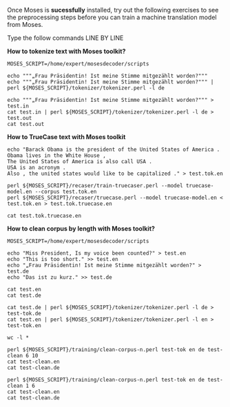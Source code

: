 Once Moses is **sucessfully** installed, try out the following exercises to see the preprocessing steps before you can train a machine translation model from Moses. 

Type the follow commands LINE BY LINE

**How to tokenize text with Moses toolkit?**

```
MOSES_SCRIPT=/home/expert/mosesdecoder/scripts

echo """„Frau Präsidentin! Ist meine Stimme mitgezählt worden?"""
echo """„Frau Präsidentin! Ist meine Stimme mitgezählt worden?""" | perl ${MOSES_SCRIPT}/tokenizer/tokenizer.perl -l de

echo """„Frau Präsidentin! Ist meine Stimme mitgezählt worden?""" > test.in
cat test.in | perl ${MOSES_SCRIPT}/tokenizer/tokenizer.perl -l de > test.out
cat test.out
```

**How to TrueCase text with Moses toolkit**

```
echo "Barack Obama is the president of the United States of America .
Obama lives in the White House ,
The United States of America is also call USA .
USA is an acronym .
Also , the united states would like to be capitalized ." > test.tok.en

perl ${MOSES_SCRIPT}/recaser/train-truecaser.perl --model truecase-model.en --corpus test.tok.en
perl ${MOSES_SCRIPT}/recaser/truecase.perl --model truecase-model.en < test.tok.en > test.tok.truecase.en

cat test.tok.truecase.en
```

**How to clean corpus by length with Moses toolkit?**

```
MOSES_SCRIPT=/home/expert/mosesdecoder/scripts

echo "Miss President, Is my voice been counted?" > test.en
echo "This is too short." >> test.en
echo "„Frau Präsidentin! Ist meine Stimme mitgezählt worden?" > test.de
echo "Das ist zu kurz." >> test.de

cat test.en
cat test.de

cat test.de | perl ${MOSES_SCRIPT}/tokenizer/tokenizer.perl -l de > test-tok.de
cat test.en | perl ${MOSES_SCRIPT}/tokenizer/tokenizer.perl -l en > test-tok.en

wc -l *

perl ${MOSES_SCRIPT}/training/clean-corpus-n.perl test-tok en de test-clean 6 10
cat test-clean.en
cat test-clean.de

perl ${MOSES_SCRIPT}/training/clean-corpus-n.perl test-tok en de test-clean 1 6
cat test-clean.en
cat test-clean.de
```
